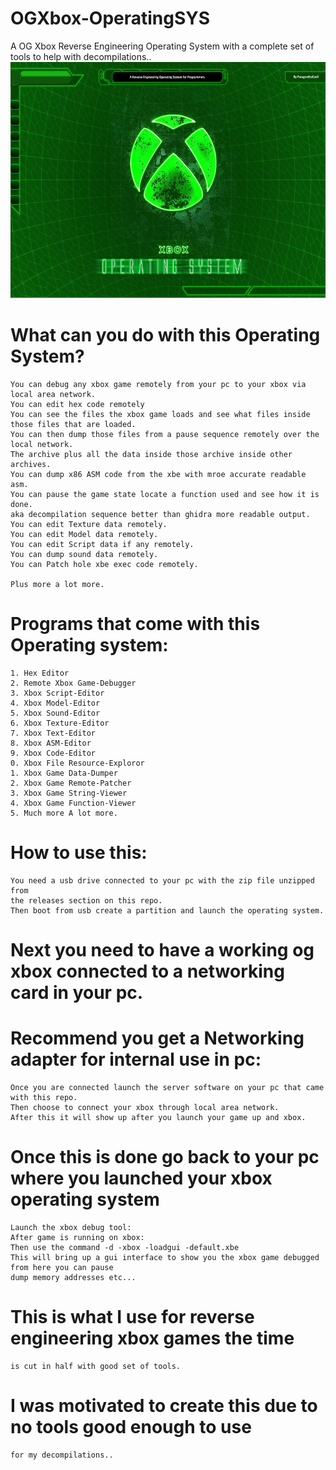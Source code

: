 # OGXbox-OperatingSYS
A OG Xbox Reverse Engineering Operating System with a complete set of tools to help with decompilations..
![Image of the OPSys](https://github.com/ParagonXIIV/OGXbox-OperatingSYS/blob/main/xboxOperatingSystem.png?raw=true)


# What can you do with this Operating System?
    
    
    You can debug any xbox game remotely from your pc to your xbox via local area network.
    You can edit hex code remotely
    You can see the files the xbox game loads and see what files inside those files that are loaded.
    You can then dump those files from a pause sequence remotely over the local network. 
    The archive plus all the data inside those archive inside other archives.
    You can dump x86 ASM code from the xbe with mroe accurate readable asm.
    You can pause the game state locate a function used and see how it is done. 
    aka decompilation sequence better than ghidra more readable output.
    You can edit Texture data remotely.
    You can edit Model data remotely.
    You can edit Script data if any remotely.
    You can dump sound data remotely.
    You can Patch hole xbe exec code remotely.
    
    Plus more a lot more.
    
    
# Programs that come with this Operating system:

    1. Hex Editor
    2. Remote Xbox Game-Debugger
    3. Xbox Script-Editor
    4. Xbox Model-Editor
    5. Xbox Sound-Editor
    6. Xbox Texture-Editor
    7. Xbox Text-Editor
    8. Xbox ASM-Editor
    9. Xbox Code-Editor
    0. Xbox File Resource-Exploror
    1. Xbox Game Data-Dumper
    2. Xbox Game Remote-Patcher
    3. Xbox Game String-Viewer
    4. Xbox Game Function-Viewer
    5. Much more A lot more.
    
# How to use this:
    
    You need a usb drive connected to your pc with the zip file unzipped from
    the releases section on this repo.
    Then boot from usb create a partition and launch the operating system.
    
# Next you need to have a working og xbox connected to a networking card in your pc.
# Recommend you get a Networking adapter for internal use in pc:

    Once you are connected launch the server software on your pc that came with this repo.
    Then choose to connect your xbox through local area network.
    After this it will show up after you launch your game up and xbox.
    
# Once this is done go back to your pc where you launched your xbox operating system

    Launch the xbox debug tool:
    After game is running on xbox:
    Then use the command -d -xbox -loadgui -default.xbe
    This will bring up a gui interface to show you the xbox game debugged from here you can pause 
    dump memory addresses etc...
    
# This is what I use for reverse engineering xbox games the time 
    is cut in half with good set of tools.

# I was motivated to create this due to no tools good enough to use
    for my decompilations..
